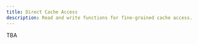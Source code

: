 ```yaml
---
title: Direct Cache Access
description: Read and write functions for fine-grained cache access.
---
```


TBA
